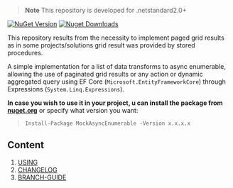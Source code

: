 > **Note** This repository is developed for .netstandard2.0+

[![NuGet Version](https://img.shields.io/nuget/v/MockAsyncEnumerable.svg?style=flat&logo=nuget)](https://www.nuget.org/packages/MockAsyncEnumerable/)
[![Nuget Downloads](https://img.shields.io/nuget/dt/MockAsyncEnumerable.svg?style=flat&logo=nuget)](https://www.nuget.org/packages/MockAsyncEnumerable)

This repository results from the necessity to implement paged grid results as in some projects/solutions grid result was provided by stored procedures.

A simple implementation for a list of data transforms to async enumerable, allowing the use of paginated grid results or any action or dynamic aggregated query using EF Core (`Microsoft.EntityFrameworkCore`) through Expressions (`System.Linq.Expressions`).

**In case you wish to use it in your project, u can install the package from <a href="https://www.nuget.org/packages/MockAsyncEnumerable" target="_blank">nuget.org</a>** or specify what version you want:


> `Install-Package MockAsyncEnumerable -Version x.x.x.x`

## Content
1. [USING](docs/usage.md)
1. [CHANGELOG](docs/CHANGELOG.md)
1. [BRANCH-GUIDE](docs/branch-guide.md)